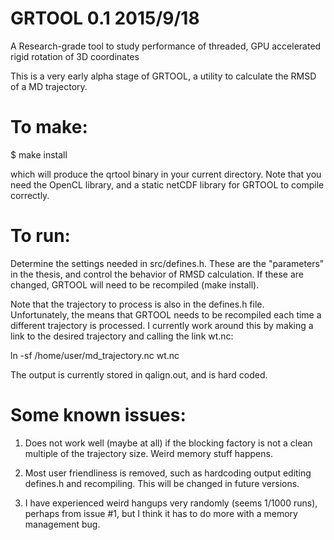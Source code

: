 # GRTOOL 0.1 2015/9/18

A Research-grade tool to study performance of threaded, GPU accelerated rigid rotation of 3D coordinates

This is a very early alpha stage of GRTOOL, a utility to calculate the RMSD of a MD trajectory.

# To make:

$ make install

which will produce the qrtool binary in your current directory. Note that you need the OpenCL library, and a static netCDF library for GRTOOL to compile correctly.


# To run: 

Determine the settings needed in src/defines.h. These are the "parameters" in the thesis, and control the behavior of RMSD calculation. If these are changed, GRTOOL will need to be recompiled (make install). 

Note that the trajectory to process is also in the defines.h file. Unfortunately, the means that GRTOOL needs to be recompiled each time a different trajectory is processed. I currently work around this by making a link to the desired trajectory and calling the link wt.nc:

ln -sf /home/user/md_trajectory.nc wt.nc

The output is currently stored in qalign.out, and is hard coded.



# Some known issues:

1. Does not work well (maybe at all) if the blocking factory is not a clean multiple of the trajectory size. Weird memory stuff happens.

2. Most user friendliness is removed, such as hardcoding output editing defines.h and recompiling. This will be changed in future versions.

3. I have experienced weird hangups very randomly (seems 1/1000 runs), perhaps from issue #1, but I think it has to do more with a memory management bug.


